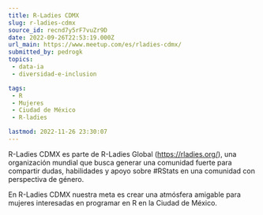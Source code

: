 ```yaml
---
title: R-Ladies CDMX
slug: r-ladies-cdmx
source_id: recnd7y5rF7vuZr9D
date: 2022-09-26T22:53:19.000Z
url_main: https://www.meetup.com/es/rladies-cdmx/
submitted_by: pedrogk
topics: 
 - data-ia
 - diversidad-e-inclusion

tags: 
 - R
 - Mujeres
 - Ciudad de México
 - R-ladies

lastmod: 2022-11-26 23:30:07
---
```


R-Ladies CDMX es parte de R-Ladies Global (<https://rladies.org/>), una organización mundial que busca generar una comunidad fuerte para compartir dudas, habilidades y apoyo sobre #RStats en una comunidad con perspectiva de género.

En R-Ladies CDMX nuestra meta es crear una atmósfera amigable para mujeres interesadas en programar en R en la Ciudad de México.
